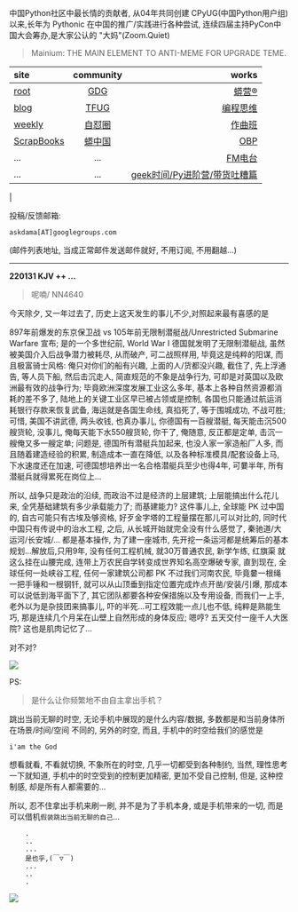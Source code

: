 中国Python社区中最长情的贡献者, 从04年共同创建 CPyUG(中国Python用户组)以来,长年为 Pythonic 在中国的推广/实践进行各种尝试, 连续四届主持PyCon中国大会筹办,是大家公认的 "大妈"(Zoom.Quiet)

> Mainium: THE MAIN ELEMENT TO ANTI-MEME FOR UPGRADE TEME.

| site | community | works |
| :-----| :----: | ----: |
| [root](http://zoomquiet.io/) | [GDG](https://blog.zhgdg.org/) | [蟒营®](https://doc.101.camp/) |
| [blog](https://blog.zoomquiet.io/pages/zoomquiet.html) | [TFUG](http://zh.tfug.world/) | [编程思维](https://py.101.camp/) |
| [weekly](http://weekly.pychina.org/) | [自怼圈](https://du.101.camp/) | [作曲班](https://mu.101.camp/) |
| [ScrapBooks](https://zoomquiet.io/collection.html) | [蟒中国](https://pychina.org/) | [OBP](https://zoomquiet.io/obp/index.html) |
| ... | ... | [FM电台](https://fm.101.camp/) |
| ... | ... | [geek时间/Py进阶营/带货吐糟篇](https://fm.101.camp/2020/geek2py-dama.html) 
 |


投稿/反馈邮箱:

    askdama[AT]googlegroups.com

(邮件列表地址, 
当成正常邮件发送邮件就好, 不用订阅, 不用翻越...)



---------------------------------------------------
**220131 KJV ++ ...**


> 呢喃/ NN4640



今天除夕, 又一年过去了, 历史上这天发生的事儿不少,对照起来最有喜感的是

897年前爆发的东京保卫战 vs 105年前无限制潜艇战/Unrestricted Submarine Warfare 宣布; 是的一个多世纪前, World War I 德国就发明了无限制潜艇战, 虽然被美国介入后战争潜力被耗尽, 从而破产, 可二战照样用, 毕竟这是纯粹的阳谋, 而且极富骑士风格: 俺只对你们的船有兴趣, 上面的人/货都没兴趣, 截住了, 先上浮通告, 等人员下船, 然后击沉走人, 简直规范的不象是战争行为, 可却是对英国以及欧洲最有效的战争行为; 毕竟欧洲深度发展工业这么多年, 基本上各种自然资源都消耗的差不多了, 陆地上的关键工业区早已被占领或是控制, 各国也只能通过航运消耗银行存款来恢复武备, 海运就是各国生命线, 真掐死了, 等于围城成功, 不战可胜;
可惜, 美国不讲武德, 两头收钱, 也真办事儿, 你德国有一百艘潜艇, 每天能击沉500艘货轮, 没事儿, 俺每天能下水550艘货轮, 你干了, 俺随意, 反正都是定单, 击沉一艘俺又多一艘定单; 问题是, 德国所有潜艇兵加起来, 也没人家一家造船厂人多, 而且随着建造经验的积累, 制造成本一直在降低, 以及各种标准模具/配套设备上马, 下水速度还在加速, 可德国想培养出一名合格潜艇兵至少也得4年, 可嘦半年, 所有潜艇兵就得累死在岗位上...

所以, 战争只是政治的沿续, 而政治不过是经济的上层建筑; 上层能搞出什么花儿来, 全凭基础建筑有多少承载能力了; 而基建能力? 这件事儿上, 全球能 PK 过中国的, 自古可能只有古埃及够资格, 好歹金字塔的工程量摆在那儿可以对比的, 同时代中国只有传说中的治水工程, 之后, 从长城开始就完全没有什么感觉了, 秦驰道/大运河/长安城/... 都是基本操作, 为了建一座城市, 先开挖一条运河都是统筹后的基本规划...解放后,只用9年, 没有任何工程机械, 就30万普通农民, 新学乍练, 红旗渠 就这么挂在山腰完成, 连带上万农民自学转变成世界知名高空爆破专家, 直到现在, 全球任何一处峡谷工程, 任何一家建筑公司都 PK 不过我们河南农民, 毕竟嘦一根绳一把手锤和一根钢钎, 就可以从山顶垂到指定位置完成炸点开凿/安装/引爆, 那成本可以说低到海平面下了, 其它团队都要各种安保措施以及专用设备, 而我们一上手, 老外以为是杂技团来搞事儿, 吓的半死...可工程效能一点儿也不低, 纯粹是熟能生巧, 那是连续几个月呆在山壁上自然形成的身体反应; 嗯哼? 五天交付一座千人大医院? 这也是肌肉记忆了...

对不对?



![](https://ipic.zoomquiet.top/2022-01-30-zq42-today-card-2201.031.jpeg)






PS:
> 是什么让你频繁地不由自主拿出手机？

跳出当前无聊的时空,
无论手机中展现的是什么内容/数据,
多数都是和当前身体所在场景/时间/空间 不同的,
另外的时空,
而且, 手机中的时空给我们的感觉是

    i'am the God

想看就看, 不看就切换,
不象所在的时空, 几乎一切都受到各种制约,
当然,
理性思考一下就知道,
手机中的时空受到的控制更加精密, 更加不受自己控制,
但是, 这种控制感,
却是所有人都需要的...

所以, 
忍不住拿出手机来刷一刷,
并不是为了手机本身, 或是手机带来的一切,
而是可以借机`假装跳出当前无聊的自己`...



```
    .
    ..
    ...
    是也乎,(￣▽￣)
    ...
    ..
    .
```


![](http://ydlj.zoomquiet.top/ipic/2021-07-10-210701DU21-zip.jpg)

